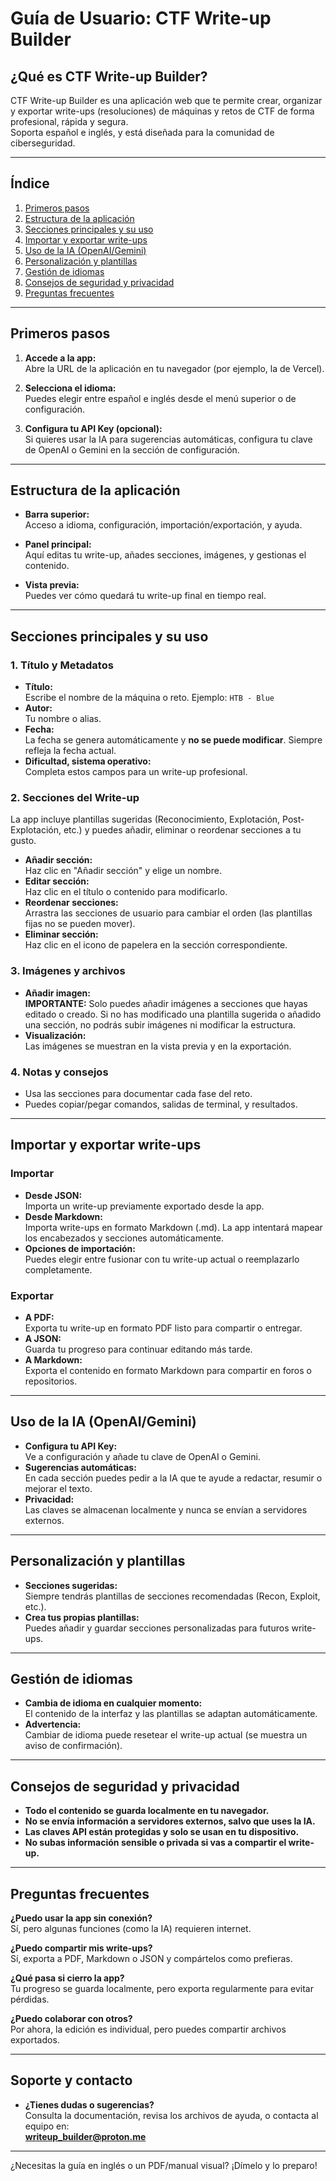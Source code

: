 # Guía de Usuario: CTF Write-up Builder

## ¿Qué es CTF Write-up Builder?

CTF Write-up Builder es una aplicación web que te permite crear, organizar y exportar write-ups (resoluciones) de máquinas y retos de CTF de forma profesional, rápida y segura.  
Soporta español e inglés, y está diseñada para la comunidad de ciberseguridad.

---

## Índice

1. [Primeros pasos](#primeros-pasos)
2. [Estructura de la aplicación](#estructura-de-la-aplicación)
3. [Secciones principales y su uso](#secciones-principales-y-su-uso)
4. [Importar y exportar write-ups](#importar-y-exportar-write-ups)
5. [Uso de la IA (OpenAI/Gemini)](#uso-de-la-ia-openai-gemini)
6. [Personalización y plantillas](#personalización-y-plantillas)
7. [Gestión de idiomas](#gestión-de-idiomas)
8. [Consejos de seguridad y privacidad](#consejos-de-seguridad-y-privacidad)
9. [Preguntas frecuentes](#preguntas-frecuentes)

---

## Primeros pasos

1. **Accede a la app:**  
   Abre la URL de la aplicación en tu navegador (por ejemplo, la de Vercel).

2. **Selecciona el idioma:**  
   Puedes elegir entre español e inglés desde el menú superior o de configuración.

3. **Configura tu API Key (opcional):**  
   Si quieres usar la IA para sugerencias automáticas, configura tu clave de OpenAI o Gemini en la sección de configuración.

---

## Estructura de la aplicación

- **Barra superior:**  
  Acceso a idioma, configuración, importación/exportación, y ayuda.

- **Panel principal:**  
  Aquí editas tu write-up, añades secciones, imágenes, y gestionas el contenido.

- **Vista previa:**  
  Puedes ver cómo quedará tu write-up final en tiempo real.

---

## Secciones principales y su uso

### 1. **Título y Metadatos**

- **Título:**  
  Escribe el nombre de la máquina o reto. Ejemplo: `HTB - Blue`
- **Autor:**  
  Tu nombre o alias.
- **Fecha:**  
  La fecha se genera automáticamente y **no se puede modificar**. Siempre refleja la fecha actual.
- **Dificultad, sistema operativo:**  
  Completa estos campos para un write-up profesional.

### 2. **Secciones del Write-up**

La app incluye plantillas sugeridas (Reconocimiento, Explotación, Post-Explotación, etc.) y puedes añadir, eliminar o reordenar secciones a tu gusto.

- **Añadir sección:**  
  Haz clic en "Añadir sección" y elige un nombre.
- **Editar sección:**  
  Haz clic en el título o contenido para modificarlo.
- **Reordenar secciones:**  
  Arrastra las secciones de usuario para cambiar el orden (las plantillas fijas no se pueden mover).
- **Eliminar sección:**  
  Haz clic en el icono de papelera en la sección correspondiente.

### 3. **Imágenes y archivos**

- **Añadir imagen:**  
  **IMPORTANTE:** Solo puedes añadir imágenes a secciones que hayas editado o creado. Si no has modificado una plantilla sugerida o añadido una sección, no podrás subir imágenes ni modificar la estructura.
- **Visualización:**  
  Las imágenes se muestran en la vista previa y en la exportación.

### 4. **Notas y consejos**

- Usa las secciones para documentar cada fase del reto.
- Puedes copiar/pegar comandos, salidas de terminal, y resultados.

---

## Importar y exportar write-ups

### **Importar**

- **Desde JSON:**  
  Importa un write-up previamente exportado desde la app.
- **Desde Markdown:**  
  Importa write-ups en formato Markdown (.md). La app intentará mapear los encabezados y secciones automáticamente.
- **Opciones de importación:**  
  Puedes elegir entre fusionar con tu write-up actual o reemplazarlo completamente.

### **Exportar**

- **A PDF:**  
  Exporta tu write-up en formato PDF listo para compartir o entregar.
- **A JSON:**  
  Guarda tu progreso para continuar editando más tarde.
- **A Markdown:**  
  Exporta el contenido en formato Markdown para compartir en foros o repositorios.

---

## Uso de la IA (OpenAI/Gemini)

- **Configura tu API Key:**  
  Ve a configuración y añade tu clave de OpenAI o Gemini.
- **Sugerencias automáticas:**  
  En cada sección puedes pedir a la IA que te ayude a redactar, resumir o mejorar el texto.
- **Privacidad:**  
  Las claves se almacenan localmente y nunca se envían a servidores externos.

---

## Personalización y plantillas

- **Secciones sugeridas:**  
  Siempre tendrás plantillas de secciones recomendadas (Recon, Exploit, etc.).
- **Crea tus propias plantillas:**  
  Puedes añadir y guardar secciones personalizadas para futuros write-ups.

---

## Gestión de idiomas

- **Cambia de idioma en cualquier momento:**  
  El contenido de la interfaz y las plantillas se adaptan automáticamente.
- **Advertencia:**  
  Cambiar de idioma puede resetear el write-up actual (se muestra un aviso de confirmación).

---

## Consejos de seguridad y privacidad

- **Todo el contenido se guarda localmente en tu navegador.**
- **No se envía información a servidores externos, salvo que uses la IA.**
- **Las claves API están protegidas y solo se usan en tu dispositivo.**
- **No subas información sensible o privada si vas a compartir el write-up.**

---

## Preguntas frecuentes

**¿Puedo usar la app sin conexión?**  
Sí, pero algunas funciones (como la IA) requieren internet.

**¿Puedo compartir mis write-ups?**  
Sí, exporta a PDF, Markdown o JSON y compártelos como prefieras.

**¿Qué pasa si cierro la app?**  
Tu progreso se guarda localmente, pero exporta regularmente para evitar pérdidas.

**¿Puedo colaborar con otros?**  
Por ahora, la edición es individual, pero puedes compartir archivos exportados.

---

## Soporte y contacto

- **¿Tienes dudas o sugerencias?**  
  Consulta la documentación, revisa los archivos de ayuda, o contacta al equipo en:  
  **writeup_builder@proton.me**

---

¿Necesitas la guía en inglés o un PDF/manual visual? ¡Dímelo y lo preparo! 